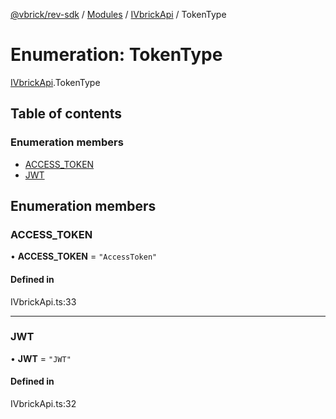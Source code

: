 [@vbrick/rev-sdk](../README.md) / [Modules](../modules.md) / [IVbrickApi](../modules/IVbrickApi.md) / TokenType

# Enumeration: TokenType

[IVbrickApi](../modules/IVbrickApi.md).TokenType

## Table of contents

### Enumeration members

- [ACCESS\_TOKEN](IVbrickApi.TokenType.md#access_token)
- [JWT](IVbrickApi.TokenType.md#jwt)

## Enumeration members

### ACCESS\_TOKEN

• **ACCESS\_TOKEN** = `"AccessToken"`

#### Defined in

IVbrickApi.ts:33

___

### JWT

• **JWT** = `"JWT"`

#### Defined in

IVbrickApi.ts:32
